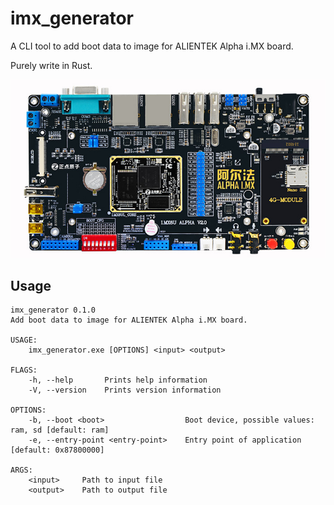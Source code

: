 # imx_generator

A CLI tool to add boot data to image for ALIENTEK Alpha i.MX board.

Purely write in Rust.

![Board](doc/board.png)

## Usage

```shell
imx_generator 0.1.0
Add boot data to image for ALIENTEK Alpha i.MX board.

USAGE:
    imx_generator.exe [OPTIONS] <input> <output>

FLAGS:
    -h, --help       Prints help information
    -V, --version    Prints version information

OPTIONS:
    -b, --boot <boot>                  Boot device, possible values: ram, sd [default: ram]
    -e, --entry-point <entry-point>    Entry point of application [default: 0x87800000]

ARGS:
    <input>     Path to input file
    <output>    Path to output file
```
